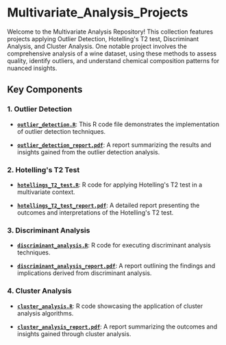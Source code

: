 # Multivariate_Analysis_Projects
Welcome to the Multivariate Analysis Repository! This collection features projects applying Outlier Detection, Hotelling's T2 test, Discriminant Analysis, and Cluster Analysis. One notable project involves the comprehensive analysis of a wine dataset, using these methods to assess quality, identify outliers, and understand chemical composition patterns for nuanced insights.

## Key Components

### 1. Outlier Detection

- **[`outlier_detection.R`](Outlier_Detection/outlier_detection.R)**: This R code file demonstrates the implementation of outlier detection techniques.

- **[`outlier_detection_report.pdf`](Outlier_Detection/outlier_detection_report.pdf)**: A report summarizing the results and insights gained from the outlier detection analysis.

### 2. Hotelling's T2 Test

- **[`hotellings_T2_test.R`](Hotellings_T2_Test/hotellings_T2_test.R)**: R code for applying Hotelling's T2 test in a multivariate context.

- **[`hotellings_T2_test_report.pdf`](Hotellings_T2_Test/hotellings_T2_test_report.pdf)**: A detailed report presenting the outcomes and interpretations of the Hotelling's T2 test.

### 3. Discriminant Analysis

- **[`discriminant_analysis.R`](Discriminant_Analysis/discriminant_analysis.R)**: R code for executing discriminant analysis techniques.

- **[`discriminant_analysis_report.pdf`](Discriminant_Analysis/discriminant_analysis_report.pdf)**: A report outlining the findings and implications derived from discriminant analysis.

### 4. Cluster Analysis

- **[`cluster_analysis.R`](Cluster_Analysis/cluster_analysis.R)**: R code showcasing the application of cluster analysis algorithms.

- **[`cluster_analysis_report.pdf`](Cluster_Analysis/cluster_analysis_report.pdf)**: A report summarizing the outcomes and insights gained through cluster analysis.
